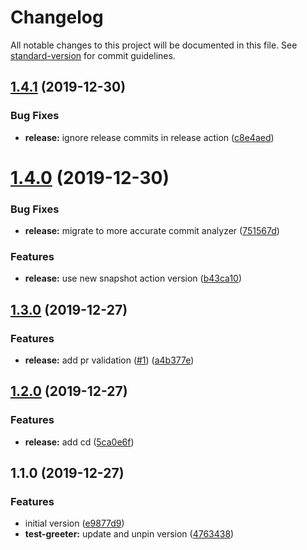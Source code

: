 # Changelog

All notable changes to this project will be documented in this file. See [standard-version](https://github.com/conventional-changelog/standard-version) for commit guidelines.

## [1.4.1](https://github.com/overlayed-app/elements/compare/v1.4.0...v1.4.1) (2019-12-30)


### Bug Fixes

* **release:** ignore release commits in release action ([c8e4aed](https://github.com/overlayed-app/elements/commit/c8e4aedb56cd96951470fb4b3ec7d518246a54fa))



# [1.4.0](https://github.com/overlayed-app/elements/compare/v1.3.0...v1.4.0) (2019-12-30)


### Bug Fixes

* **release:** migrate to more accurate commit analyzer ([751567d](https://github.com/overlayed-app/elements/commit/751567daaf3ab64f65e233ec13ee05bc336da3ca))


### Features

* **release:** use new snapshot action version ([b43ca10](https://github.com/overlayed-app/elements/commit/b43ca10c3739e98c75d67537ee81a36d176def14))



## [1.3.0](https://github.com/overlayed-app/elements/compare/v1.2.0...v1.3.0) (2019-12-27)


### Features

* **release:** add pr validation ([#1](https://github.com/overlayed-app/elements/issues/1)) ([a4b377e](https://github.com/overlayed-app/elements/commit/a4b377e3b14cd9b9d48cf20a46cc3b8ae511274a))

## [1.2.0](https://github.com/overlayed-app/elements/compare/v1.1.0...v1.2.0) (2019-12-27)


### Features

* **release:** add cd ([5ca0e6f](https://github.com/overlayed-app/elements/commit/5ca0e6fbc0556a0d0f01779faf321aa01965b6e5))

## 1.1.0 (2019-12-27)


### Features

* initial version ([e9877d9](https://github.com/overlayed-app/elements/commit/e9877d9af92f93c959d8d0ce078f1490762c4e68))
* **test-greeter:** update and unpin version ([4763438](https://github.com/overlayed-app/elements/commit/4763438140e989f8d23359203d41a1cdb09390ab))
